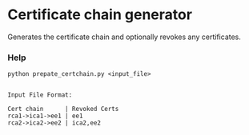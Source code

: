 # Certificate chain generator

Generates the certificate chain and optionally revokes any certificates.


### Help

```
python prepate_certchain.py <input_file>


Input File Format:

Cert chain      | Revoked Certs
rca1->ica1->ee1 | ee1
rca2->ica2->ee2 | ica2,ee2
```
